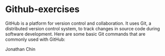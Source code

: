 # Github-exercises

GitHub is a platform for version control and collaboration. It uses Git, a distributed version control system, to track changes in source code during software development. Here are some basic Git commands that are commonly used with GitHub:

Jonathan Chin
